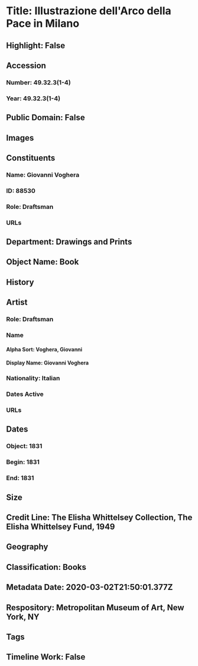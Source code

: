 # Title: Illustrazione dell'Arco della Pace in Milano
## Highlight: False
## Accession
### Number: 49.32.3(1-4)
### Year: 49.32.3(1-4)
## Public Domain: False
## Images
## Constituents
### Name: Giovanni Voghera
### ID: 88530
### Role: Draftsman
### URLs
## Department: Drawings and Prints
## Object Name: Book
## History
## Artist
### Role: Draftsman
### Name
#### Alpha Sort: Voghera, Giovanni
#### Display Name: Giovanni Voghera
### Nationality: Italian
### Dates Active
### URLs
## Dates
### Object: 1831
### Begin: 1831
### End: 1831
## Size
## Credit Line: The Elisha Whittelsey Collection, The Elisha Whittelsey Fund, 1949
## Geography
## Classification: Books
## Metadata Date: 2020-03-02T21:50:01.377Z
## Respository: Metropolitan Museum of Art, New York, NY
## Tags
## Timeline Work: False